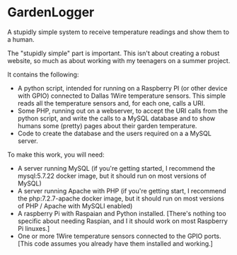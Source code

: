 # GardenLogger
A stupidly simple system to receive temperature readings and show them to a human.

The "stupidly simple" part is important. This isn't about creating a robust website, so much as about working with my teenagers on a summer project.

It contains the following:

- A python script, intended for running on a Raspberry PI (or other device with GPIO) connected to Dallas 1Wire temperature sensors. This simple reads all the temperature sensors and, for each one, calls a URI.
- Some PHP, running out on a webserver, to accept the URI calls from the python script, and write the calls to a MySQL database and to show humans some (pretty) pages about their garden temperature.
- Code to create the database and the users required on a a MySQL server.

To make this work, you will need:

- A server running MySQL (if you're getting started, I recommend the mysql:5.7.22 docker image, but it should run on most versions of MySQL)
- A server running Apache with PHP (if you're getting start, I recommend the php:7.2.7-apache docker image, but it should run on most versions of PHP / Apache with MySQLI enabled)
- A raspberry Pi with Raspaian and Python installed. [There's nothing too specific about needing Raspian, and I it should work on most Raspberry Pi linuxes.]
- One or more 1Wire temperature sensors connected to the GPIO ports. [This code assumes you already have them installed and working.]

